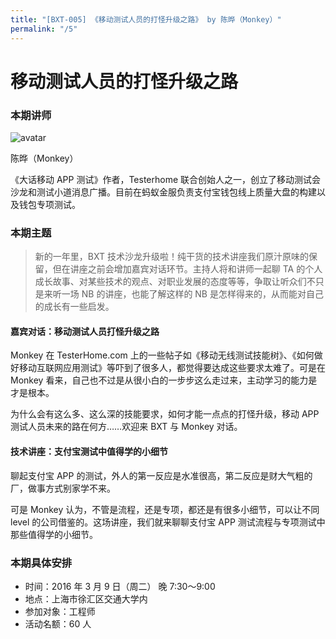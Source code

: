 ```yaml
---
title: "[BXT-005] 《移动测试人员的打怪升级之路》 by 陈晔（Monkey）"
permalink: "/5"
---
```


# 移动测试人员的打怪升级之路

### 本期讲师

![avatar](https://cloud.githubusercontent.com/assets/5830104/13524214/e9861842-e234-11e5-9ade-796e486e43b1.jpg)

陈晔（Monkey）

《大话移动 APP 测试》作者，Testerhome 联合创始人之一，创立了移动测试会沙龙和测试小道消息广播。目前在蚂蚁金服负责支付宝钱包线上质量大盘的构建以及钱包专项测试。


### 本期主题

> 新的一年里，BXT 技术沙龙升级啦！纯干货的技术讲座我们原汁原味的保留，但在讲座之前会增加嘉宾对话环节。主持人将和讲师一起聊 TA 的个人成长故事、对某些技术的观点、对职业发展的态度等等，争取让听众们不只是来听一场 NB 的讲座，也能了解这样的 NB 是怎样得来的，从而能对自己的成长有一些启发。

#### 嘉宾对话：移动测试人员打怪升级之路

Monkey 在 TesterHome.com 上的一些帖子如《移动无线测试技能树》、《如何做好移动互联网应用测试》等吓到了很多人，都觉得要达成这些要求太难了。可是在 Monkey 看来，自己也不过是从很小白的一步步这么走过来，主动学习的能力是才是根本。

为什么会有这么多、这么深的技能要求，如何才能一点点的打怪升级，移动 APP 测试人员未来的路在何方……欢迎来 BXT 与 Monkey 对话。

#### 技术讲座：支付宝测试中值得学的小细节

聊起支付宝 APP 的测试，外人的第一反应是水准很高，第二反应是财大气粗的厂，做事方式别家学不来。

可是 Monkey 认为，不管是流程，还是专项，都还是有很多小细节，可以让不同 level 的公司借鉴的。这场讲座，我们就来聊聊支付宝 APP 测试流程与专项测试中那些值得学的小细节。


### 本期具体安排

* 时间：2016 年 3 月 9 日（周二） 晚 7:30～9:00
* 地点：上海市徐汇区交通大学内
* 参加对象：工程师
* 活动名额：60 人

